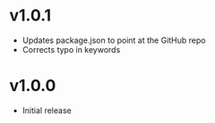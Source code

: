 # v1.0.1

- Updates package.json to point at the GitHub repo
- Corrects typo in keywords

# v1.0.0

- Initial release
